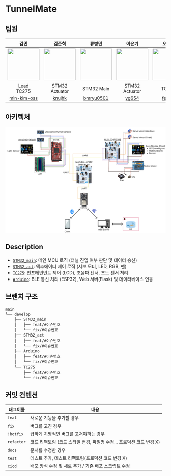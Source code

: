 # TunnelMate

## 팀원

| 김민 | 김준혁 | 류병민 | 이윤기 | 오동걸 | 호세헌 |
|:----:|:------:|:------:|:------:|:------:|:------:|
| <img src="https://github.com/min-kim-oss.png" style="width:100px; height:100px;"> | <img src="https://github.com/knujhk.png" style="width:100px; height:100px;"> | <img src="https://github.com/bmryu0501.png" style="width:100px; height:100px;"> | <img src="https://github.com/yg654.png" style="width:100px; height:100px;"> | <img src="https://github.com/fepick.png" style="width:100px; height:100px;"> | <img src="https://github.com/seheonnn.png" style="width:100px; height:100px;"> |
| Lead<br/>TC275 | STM32 Actuator | STM32 Main | STM32 Actuator | TC275 | Arduino & Infra |
| [min-kim-oss](https://github.com/min-kim-oss) | [knujhk](https://github.com/knujhk) | [bmryu0501](https://github.com/bmryu0501) | [yg654](https://github.com/yg654) | [fepick](https://github.com/fepick) | [seheonnn](https://github.com/seheonnn) |

## 아키텍처
![Architecture](./figure/Architecture.png)

## Description

- [`STM32_main`](./STM32_main/README.md): 메인 MCU 로직 (터널 진입 여부 판단 및 데이터 송신)
- [`STM32_act`](./STM32_act/README.md): 액추에이터 제어 로직 (서보 모터, LED, RGB, 팬)
- [`TC275`](./TC275/README.md): 인포테인먼트 제어 (LCD), 초음파 센서, 조도 센서 처리
- [`Arduino`](./Arduino/README.md): BLE 통신 처리 (ESP32), Web 서버(Flask) 및 데이터베이스 연동

## 브랜치 구조

```
main
└── develop
    ├── STM32_main
    │   ├── feat/#이슈번호
    │   └── fix/#이슈번호
    ├── STM32_act
    │   ├── feat/#이슈번호
    │   └── fix/#이슈번호
    ├── Arduino
    │   ├── feat/#이슈번호
    │   └── fix/#이슈번호
    └── TC275
        ├── feat/#이슈번호
        └── fix/#이슈번호
```

## 커밋 컨벤션

| 태그이름   | 내용                                                                  |
| ---------- | --------------------------------------------------------------------- |
| `feat`     | 새로운 기능을 추가할 경우                                             |
| `fix `     | 버그를 고친 경우                                                      |
| `!hotfix`  | 급하게 치명적인 버그를 고쳐야하는 경우                                |
| `refactor` | 코드 리팩토링 (코드 스타일 변경, 파일명 수정... 프로덕션 코드 변경 X) |
| `docs`     | 문서를 수정한 경우                                                    |
| `test`     | 테스트 추가, 테스트 리팩토링(프로덕션 코드 변경 X)                    |
| `cicd`     | 배포 방식 수정 및 새로 추가 / 기존 배포 스크립트 수정                 |
